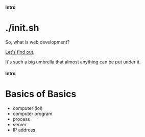 #### Intro
# ./init.sh

So, what is web development?

[Let's find out.](https://coggle.it/diagram/52e97f8c5a143de239005d1b/56212c4e4c505e0045c0d3bda59b77e5977c2c9bd40f3fd0b451bdcf8da4aa52)

It's such a big umbrella that almost anything can be put under it.

#### Intro
# Basics of Basics

- computer (lol)
- computer program
- process
- server
- IP address